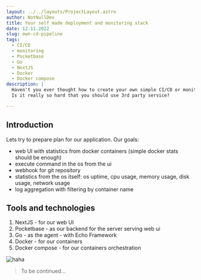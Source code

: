```yaml
---
layout: ../../layouts/ProjectLayout.astro
author: NotNullDev
title: Your self made deployment and monitoring stack
date: 12.11.2022
slug: own-cd-pipeline
tags:
  - CI/CD
  - monitoring
  - Pocketbase
  - Go
  - NextJS
  - Docker
  - Docker compose
description: |
  Haven't you ever thought how to create your own simple CI/CD or monitoring stack?
  Is it really so hard that you should use 3rd party service?

---
```


## Introduction

Lets try to prepare plan for our application.
Our goals:
- web UI with statistics from docker containers (simple docker stats should be enough)
- execute command in the os from the ui
- webhook for git repository
- statistics from the os itself:
  os uptime, cpu usage, memory usage, disk usage, network usage
- log aggregation with filtering by container name


## Tools and technologies
1. NextJS - for our web UI
2. Pocketbase - as our backend for the server serving web ui
3. Go - as the agent - with Echo Framework
4. Docker - for our containers
5. Docker compose - for our containers orchestration

![haha](/logs.png)

> To be continued...
